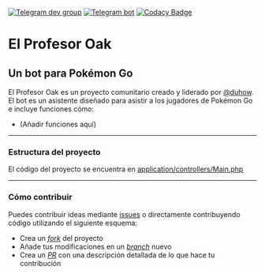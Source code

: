 [![Telegram dev group](https://img.shields.io/badge/Telegram%20Group-%40OakDevs-blue.svg)](https://telegram.me/OakDevs) [![Telegram bot](https://img.shields.io/badge/Telegram%20Bot-%40ProfesorOak__bot-blue.svg)](https://telegram.me/ProfesorOak_bot) [![Codacy Badge](https://api.codacy.com/project/badge/Grade/ddc9b7deafc94cd8a2d90e671914adb8)](https://www.codacy.com/app/SKillusion_Collabs/ProfesorOak_Original?utm_source=github.com&amp;utm_medium=referral&amp;utm_content=duhow/ProfesorOak&amp;utm_campaign=Badge_Grade)
# El Profesor Oak

## Un bot para Pokémon Go

El Profesor Oak es un proyecto comunitario creado y liderado por [@duhow](https://github.com/duhow). El bot es un asistente diseñado para asistir a los jugadores de Pokémon Go e incluye funciones cómo:

- (Añadir funciones aquí)

---
### Estructura del proyecto

El código del proyecto se encuentra en [application/controllers/Main.php](https://github.com/duhow/ProfesorOak/blob/master/application/controllers/Main.php)

---
### Cómo contribuir

Puedes contribuir ideas mediante [issues](https://github.com/duhow/ProfesorOak/issues/) o directamente contribuyendo código utilizando el siguiente esquema:

- Crea un [_fork_](https://help.github.com/articles/fork-a-repo/) del proyecto
- Añade tus modificaciones en un [_branch_](https://help.github.com/articles/creating-and-deleting-branches-within-your-repository/) nuevo
- Crea un [_PR_](https://help.github.com/articles/creating-a-pull-request/) con una descripción detallada de lo que hace tu contribución
